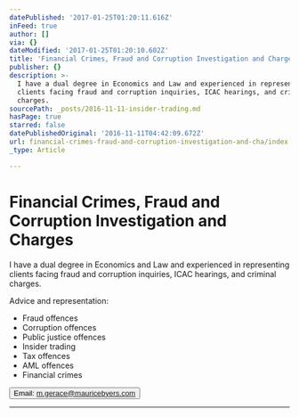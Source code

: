 ```yaml
---
datePublished: '2017-01-25T01:20:11.616Z'
inFeed: true
author: []
via: {}
dateModified: '2017-01-25T01:20:10.602Z'
title: 'Financial Crimes, Fraud and Corruption Investigation and Charges'
publisher: {}
description: >-
  I have a dual degree in Economics and Law and experienced in representing
  clients facing fraud and corruption inquiries, ICAC hearings, and criminal
  charges.  
sourcePath: _posts/2016-11-11-insider-trading.md
hasPage: true
starred: false
datePublishedOriginal: '2016-11-11T04:42:09.672Z'
url: financial-crimes-fraud-and-corruption-investigation-and-cha/index.html
_type: Article

---
```

# Financial Crimes, Fraud and Corruption Investigation and Charges

I have a dual degree in Economics and Law and experienced in representing clients facing fraud and corruption inquiries, ICAC hearings, and criminal charges. 

Advice and representation:

* Fraud offences
* Corruption offences
* Public justice offences 
* Insider trading
* Tax offences
* AML offences
* Financial crimes

<button data-role="cta" style="">Email: m.gerace@mauricebyers.com</button>

---